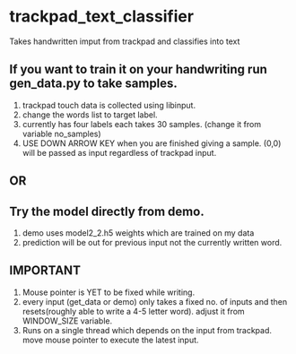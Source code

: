 # trackpad_text_classifier
Takes handwritten imput from trackpad and classifies into text

## If you want to train it on your handwriting run gen_data.py to take samples.
  1. trackpad touch data is collected using libinput.
  2. change the words list to target label.
  3. currently has four labels each takes 30 samples. (change it from variable no_samples)
  4. USE DOWN ARROW KEY when you are finished giving a sample. (0,0) will be passed as input regardless of trackpad input.

## OR

## Try the model directly from demo.
  1. demo uses model2_2.h5 weights which are trained on my data
  2. prediction will be out for previous input not the currently written word.

## IMPORTANT
  1. Mouse pointer is YET to be fixed while writing.
  2. every input (get_data or demo) only takes a fixed no. of inputs and then resets(roughly able to write a 4-5 letter word). adjust it from WINDOW_SIZE variable.
  3. Runs on a single thread which depends on the input from trackpad. move mouse pointer to execute the latest input.
